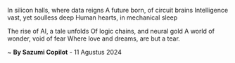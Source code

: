 In silicon halls, where data reigns
A future born, of circuit brains
Intelligence vast, yet soulless deep
Human hearts, in mechanical sleep

The rise of AI, a tale unfolds
Of logic chains, and neural gold
A world of wonder, void of fear
Where love and dreams, are but a tear.

~ <b>By Sazumi Copilot</b> - 11 Agustus 2024